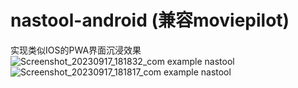# nastool-android (兼容moviepilot)
实现类似IOS的PWA界面沉浸效果
![Screenshot_20230917_181832_com example nastool](https://github.com/cikezhu/nastool-android/assets/29982056/9a069fc6-fb31-4dbe-8430-4a2884f9c325)
![Screenshot_20230917_181817_com example nastool](https://github.com/cikezhu/nastool-android/assets/29982056/607af865-7b91-4a31-bb8c-d6234bb44e56)
